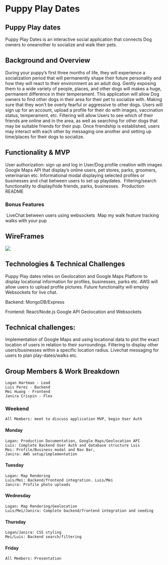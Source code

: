 # Puppy Play Dates

## Puppy Play dates
Puppy Play Dates is an interactive social application that connects Dog owners to oneanother to socialize and walk their pets.


## Background and Overview
During your puppy’s first three months of life, they will experience a socialization period that will permanently shape their future personality and how they will react to their environment as an adult dog. Gently exposing them to a wide variety of people, places, and other dogs will makes a huge, permanent difference in their temperament.
This application will allow Dog owners to find other dogs in their area for their pet to socialize with. Making sure that they won't be overly fearful or aggressive to other dogs. Users will sign up for an account, upload a profile for their do with images, vaccination status, temperament, etc. Filtering will allow Users to see which of their friends are online and in the area, as well as searching for other dogs that may be suitable friends for their pup. Once friendship is established, users may interact with each other by messaging one another and setting up time/places for their dogs to socialize.

## Functionality & MVP
User authorization: sign up and log in
User/Dog profile creation with images
Google Maps API that display’s online users, pet stores, parks, groomers, veterinarian etc.
Informational modal displaying selected profiles or businesses and chat between users to set up playdates.
 Filtering/search functionality to display/hide friends, parks, businesses. 
 Production README

### Bonus Features
 LiveChat between users using websockets
 Map my walk feature tracking walks with your pup


## WireFrames

![](./images/interface_wireframe.png)

## Technologies & Technical Challenges
Puppy Play dates relies on Geolocation and Google Maps Platform to display locational information for profiles, businesses, parks etc. AWS will allow users to upload profile pictures. Future functionality will employ Websockets for live chat. 

Backend: MongoDB/Express

Frontend: React/Node.js Google API Geolocation and Websockets


## Technical challenges:
Implementation of Google Maps and using locational data to plot the exact location of users in relation to their surroundings. Filtering to display other users/businesses within a specific location radius. Livechat messaging for users to plan play-dates/walks etc. 


## Group Members & Work Breakdown
    Logan Hartman - Lead
    Luis Perez - Backend
    Mei Huang - Frontend
    Janira Crispin - Flex

### Weekend
    All Members: meet to discuss application MVP, begin User Auth

#### Monday
    Logan: Production Documentation, Google Maps/Geolocation API
    Luis: Complete Backend User Auth and database structure Luis
    Mei: Profile/Business modal and Nav Bar,
    Janira: AWS setup/implementation

#### Tuesday
    Logan: Map Rendering 
    Luis/Mei: Backend/frontend integration. Luis/Mei
    Janira: Profile photo uploads

#### Wednesday
    Logan: Map Rendering/Geolocation
	Luis/Mei/Janira: Complete backend/frontend integration and seeding 

#### Thursday
    Logan/Janira: CSS styling
    Mei/Luis: Backend search/filtering

#### Friday
	All Members: Presentation